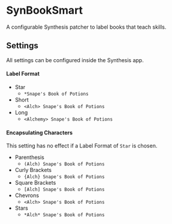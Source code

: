 # SynBookSmart
A configurable Synthesis patcher to label books that teach skills.

## Settings
All settings can be configured inside the Synthesis app.

#### Label Format
- Star
  - `*Snape's Book of Potions`
- Short
  - `<Alch> Snape's Book of Potions`
- Long
  - `<Alchemy> Snape's Book of Potions`

#### Encapsulating Characters
This setting has no effect if a Label Format of `Star` is chosen.

- Parenthesis
  - `(Alch) Snape's Book of Potions`
- Curly Brackets
  - `{Alch} Snape's Book of Potions`
- Square Brackets
  - `[Alch] Snape's Book of Potions`
- Chevrons
  - `<Alch> Snape's Book of Potions`
- Stars
  - `*Alch* Snape's Book of Potions`
